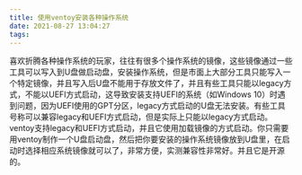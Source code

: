 ```yaml
---
title: 使用ventoy安装各种操作系统
date: 2021-08-27 13:04:27
tags:
---
```


喜欢折腾各种操作系统的玩家，往往有很多个操作系统的镜像，这些镜像通过一些工具可以写入到U盘做启动盘，安装操作系统，但是市面上大部分工具只能写入一个特定镜像，并且写入后U盘不能用于存放文件了，并且有些工具只能以legacy方式，不能以UEFI方式启动，这导致安装支持UEFI的系统（如Windows 10）时遇到问题，因为UEFI使用的GPT分区，legacy方式启动的U盘无法安装。有些工具号称可以兼容legacy和UEFI方式启动，但是实际上只能以legacy方式启动。ventoy支持legacy和UEFI方式启动，并且它使用加载镜像的方式启动。你只需要用ventoy制作一个U盘启动盘，然后把你要安装的操作系统镜像放到U盘里，在启动时选择相应系统镜像就可以了，非常方便，实测兼容性非常好。并且它是开源的。